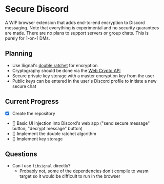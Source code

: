 # Secure Discord

A WIP browser extension that adds end-to-end encryption to Discord messaging. Note that everything is experimental and no security guarantees are made.
There are no plans to support servers or group chats. This is purely for 1-on-1 DMs.

## Planning
- Use Signal's [double ratchet](https://signal.org/docs/specifications/doubleratchet/) for encryption
- Cryptography should be done via the [Web Crypto API](https://developer.mozilla.org/en-US/docs/Web/API/Web_Crypto_API)
- Secure private key storage with a master encryption key from the user
- Public keys can be entered in the user's Discord profile to initiate a new secure chat

## Current Progress
- [x] Create the repository
- [] Basic UI injection into Discord's web app ("send secure message" button, "decrypt message" button)
- [] Implement the double ratchet algorithm
- [] Implement key storage

## Questions
- Can I use `libsignal` directly?
  - Probably not, some of the dependencies don't compile to wasm target so it would be difficult to run in the browser
